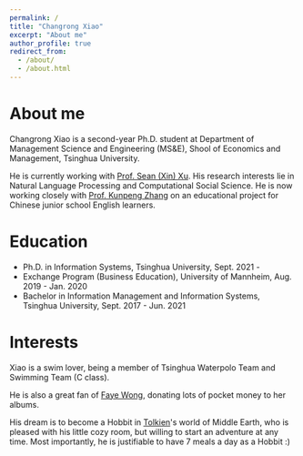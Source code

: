 ```yaml
---
permalink: /
title: "Changrong Xiao"
excerpt: "About me"
author_profile: true
redirect_from: 
  - /about/
  - /about.html
---
```


About me
===

Changrong Xiao is a second-year Ph.D. student at Department of Management Science and Engineering (MS&E), Shool of Economics and Management, Tsinghua University. 

He is currently working with [Prof. Sean (Xin) Xu](https://www.sem.tsinghua.edu.cn/en/info/1219/7547.htm). His research interests lie in Natural Language Processing and Computational Social Science. He is now working closely with [Prof. Kunpeng Zhang](https://kpzhang.github.io/) on an educational project for Chinese junior school English learners.


Education
===
* Ph.D. in Information Systems, Tsinghua University, Sept. 2021 - 
* Exchange Program (Business Education), University of Mannheim, Aug. 2019 - Jan. 2020
* Bachelor in Information Management and Information Systems, Tsinghua University, Sept. 2017 - Jun. 2021

Interests
===
Xiao is a swim lover, being a member of Tsinghua Waterpolo Team and Swimming Team (C class). 

He is also a great fan of [Faye Wong](https://music.apple.com/cn/artist/%E7%8E%8B%E8%8F%B2/41760704), donating lots of pocket money to her albums.

His dream is to become a Hobbit in [Tolkien](https://en.wikipedia.org/wiki/J._R._R._Tolkien)'s world of Middle Earth, who is pleased with his little cozy room, but willing to start an adventure at any time. Most importantly, he is justifiable to have 7 meals a day as a Hobbit :)

